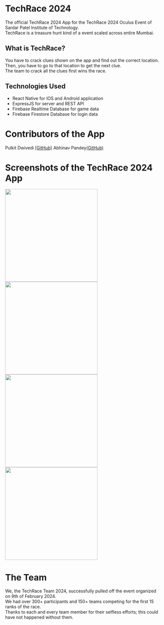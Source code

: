 # TechRace 2024
The official TechRace 2024 App for the TechRace 2024 Oculus Event of Sardar Patel Institute of Technology.<br>
TechRace is a treasure hunt kind of a event scaled across entire Mumbai.<br>
  
  ## What is TechRace?<br>
You have to crack clues shown on the app and find out the correct location.<br>
Then, you have to go to that location to get the next clue.<br>
The team to crack all the clues first wins the race.


## Technologies Used
  - React Native for IOS and Android application
  - ExpressJS for server and REST API
  - Firebase Realtime Database for game data
  - Firebase Firestore Database for login data

# Contributors of the App
Pulkit Dwivedi <a href="https://github.com/pulkit4603">(GitHub)</a>
Abhinav Pandey<a href="https://github.com/cottonTomato">(GitHub)</a>

# Screenshots of the TechRace 2024 App
<img src="https://github.com/user-attachments/assets/77cf6857-2025-4ae4-a832-d48e01f2f4a5" width="300"/>
<img src="https://github.com/user-attachments/assets/28c89ea8-5aa0-48b6-8551-41228bc90592" width="300"/>
<img src="https://github.com/user-attachments/assets/120097d2-58ce-43f8-bc96-0c42f5bbb48d" width="300"/>
<img src="https://github.com/user-attachments/assets/a3ef36eb-5419-404e-8397-cb1366a1b369" width="300"/>


# The Team

We, the TechRace Team 2024, successfully pulled off the event organized on 9th of February 2024.
<br>
We had over 300+ participants and 150+ teams competing for the first 15 ranks of the race.
<br>
Thanks to each and every team member for their selfless efforts; this could have not happened without them.
